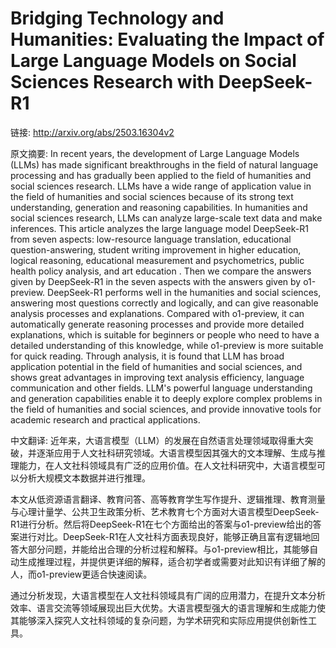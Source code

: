 # Bridging Technology and Humanities: Evaluating the Impact of Large Language Models on Social Sciences Research with DeepSeek-R1

链接: http://arxiv.org/abs/2503.16304v2

原文摘要:
In recent years, the development of Large Language Models (LLMs) has made
significant breakthroughs in the field of natural language processing and has
gradually been applied to the field of humanities and social sciences research.
LLMs have a wide range of application value in the field of humanities and
social sciences because of its strong text understanding, generation and
reasoning capabilities. In humanities and social sciences research, LLMs can
analyze large-scale text data and make inferences.
  This article analyzes the large language model DeepSeek-R1 from seven
aspects: low-resource language translation, educational question-answering,
student writing improvement in higher education, logical reasoning, educational
measurement and psychometrics, public health policy analysis, and art education
. Then we compare the answers given by DeepSeek-R1 in the seven aspects with
the answers given by o1-preview. DeepSeek-R1 performs well in the humanities
and social sciences, answering most questions correctly and logically, and can
give reasonable analysis processes and explanations. Compared with o1-preview,
it can automatically generate reasoning processes and provide more detailed
explanations, which is suitable for beginners or people who need to have a
detailed understanding of this knowledge, while o1-preview is more suitable for
quick reading.
  Through analysis, it is found that LLM has broad application potential in the
field of humanities and social sciences, and shows great advantages in
improving text analysis efficiency, language communication and other fields.
LLM's powerful language understanding and generation capabilities enable it to
deeply explore complex problems in the field of humanities and social sciences,
and provide innovative tools for academic research and practical applications.

中文翻译:
近年来，大语言模型（LLM）的发展在自然语言处理领域取得重大突破，并逐渐应用于人文社科研究领域。大语言模型因其强大的文本理解、生成与推理能力，在人文社科领域具有广泛的应用价值。在人文社科研究中，大语言模型可以分析大规模文本数据并进行推理。

本文从低资源语言翻译、教育问答、高等教育学生写作提升、逻辑推理、教育测量与心理计量学、公共卫生政策分析、艺术教育七个方面对大语言模型DeepSeek-R1进行分析。然后将DeepSeek-R1在七个方面给出的答案与o1-preview给出的答案进行对比。DeepSeek-R1在人文社科方面表现良好，能够正确且富有逻辑地回答大部分问题，并能给出合理的分析过程和解释。与o1-preview相比，其能够自动生成推理过程，并提供更详细的解释，适合初学者或需要对此知识有详细了解的人，而o1-preview更适合快速阅读。

通过分析发现，大语言模型在人文社科领域具有广阔的应用潜力，在提升文本分析效率、语言交流等领域展现出巨大优势。大语言模型强大的语言理解和生成能力使其能够深入探究人文社科领域的复杂问题，为学术研究和实际应用提供创新性工具。
